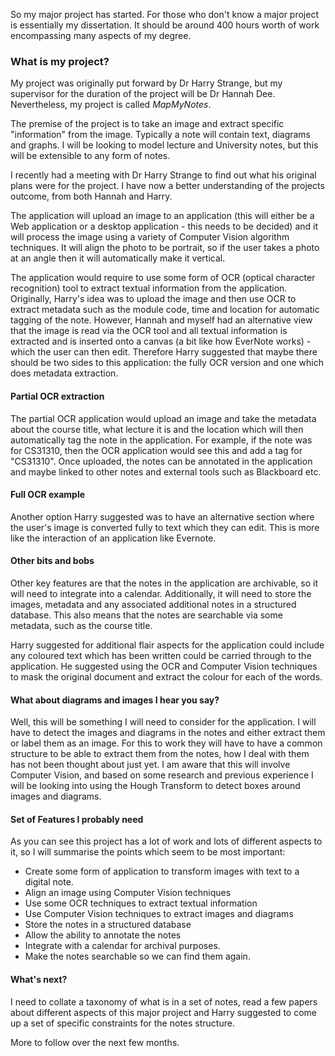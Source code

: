 So my major project has started. For those who don't know a major project is essentially my dissertation. It should be around 400 hours worth of work encompassing many aspects of my degree.

### What is my project?
My project was originally put forward by Dr Harry Strange, but my supervisor for the duration of the project will be Dr Hannah Dee. Nevertheless, my project is called *MapMyNotes*.

The premise of the project is to take an image and extract specific "information" from the image. Typically a note will contain text, diagrams and graphs. I will be looking to model lecture and University notes, but this will be extensible to any form of notes.

I recently had a meeting with Dr Harry Strange to find out what his original plans were for the project. I have now a better understanding of the projects outcome, from both Hannah and Harry.

The application will upload an image to an application (this will either be a Web application or a desktop application - this needs to be decided) and it will process the image using a variety of Computer Vision algorithm techniques. It will align the photo to be portrait, so if the user takes a photo at an angle then it will automatically make it vertical.

The application would require to use some form of OCR (optical character recognition) tool to extract textual information from the application. Originally, Harry's idea was to upload the image and then use OCR to extract metadata such as the module code, time and location for automatic tagging of the note. However, Hannah and myself had an alternative view that the image is read via the OCR tool and all textual information is extracted and is inserted onto a canvas (a bit like how EverNote works) - which the user can then edit. Therefore Harry suggested that maybe there should be two sides to this application: the fully OCR version and one which does metadata extraction.

#### Partial OCR extraction
The partial OCR application would upload an image and take the metadata about the course title, what lecture it is and the location which will then  automatically tag the note in the application. For example, if the note was for CS31310, then the OCR application would see this and add a tag for "CS31310". Once uploaded, the notes can be annotated in the application and maybe linked to other notes and external tools such as Blackboard etc.

#### Full OCR example
Another option Harry suggested was to have an alternative section where the user's image is converted fully to text which they can edit. This is more like the interaction of an application like Evernote.

#### Other bits and bobs
Other key features are that the notes in the application are archivable, so it will need to integrate into a calendar. Additionally, it will need to store the images, metadata and any associated additional notes in a structured database. This also means that the notes are searchable via some metadata, such as the course title.

Harry suggested for additional flair aspects for the application could include any coloured text which has been written could be carried through to the application. He suggested using the OCR and Computer Vision techniques to mask the original document and extract the colour for each of the words.

#### What about diagrams and images I hear you say?
Well, this will be something I will need to consider for the application. I will have to detect the images and diagrams in the notes and either extract them or label them as an image. For this to work they will have to have a common structure to be able to extract them from the notes, how I deal with them has not been thought about just yet. I am aware that this will involve Computer Vision, and based on some research and previous experience I will be looking into using the Hough Transform to detect boxes around images and diagrams.

#### Set of Features I probably need
As you can see this project has a lot of work and lots of different aspects to it, so I will summarise the points which seem to be most important:

* Create some form of application to transform images with text to a digital note.
* Align an image using Computer Vision techniques
* Use some OCR techniques to extract textual information
* Use Computer Vision techniques to extract images and diagrams
* Store the notes in a structured database
* Allow the ability to annotate the notes
* Integrate with a calendar for archival purposes.
* Make the notes searchable so we can find them again.

#### What's next?
I need to collate a taxonomy of what is in a set of notes, read a few papers about different aspects of this major project and Harry suggested to come up a set of specific constraints for the notes structure.

More to follow over the next few months. 
